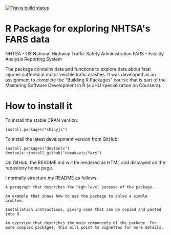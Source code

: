 [![Travis build status](https://travis-ci.org/vbeakovic/fars.svg?branch=master)](https://travis-ci.org/vbeakovic/fars)


# R Package for exploring NHTSA's FARS data

NHTSA - US National Highway Traffic Safety Administration
FARS - Fatality Analysis Reporting System

The package cointains data and functions to explore data about fatal injuries suffered in motor veichle trafic crashes.
It was developed as an assignment to complete the "Building R Packages" course that is part of the Mastering Software Development in R (a JHU specialization on Coursera).



# How to install it

To install the stable CRAN version:

    install.packages("shinyjs")

To install the latest development version from GitHub:

    install.packages("devtools")
    devtools::install_github("vbeakovic/fars")
    
    
On GitHub, the README.md will be rendered as HTML and displayed on the repository home page.

I normally structure my README as follows:

    A paragraph that describes the high-level purpose of the package.

    An example that shows how to use the package to solve a simple problem.

    Installation instructions, giving code that can be copied and pasted into R.

    An overview that describes the main components of the package. For more complex packages, this will point to vignettes for more details.


